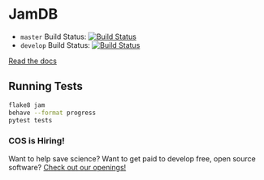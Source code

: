 # JamDB

- `master` Build Status: [![Build Status](https://travis-ci.org/CenterForOpenScience/jamdb.svg?branch=master)](https://travis-ci.org/CenterForOpenScience/jamdb)
- `develop` Build Status: [![Build Status](https://travis-ci.org/CenterForOpenScience/jamdb.svg?branch=develop)](https://travis-ci.org/CenterForOpenScience/jamdb)

[Read the docs](https://jamdb.readthedocs.org)


## Running Tests

```bash
flake8 jam
behave --format progress
pytest tests
```

### COS is Hiring!

Want to help save science? Want to get paid to develop free, open source software? [Check out our openings!](http://cos.io/jobs)
